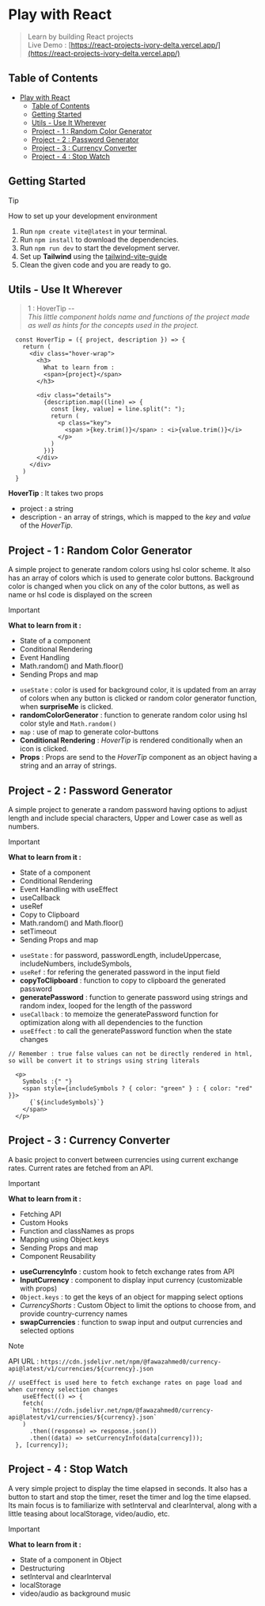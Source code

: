 # Play with React

> Learn by building React projects  
> Live Demo : [https://react-projects-ivory-delta.vercel.app/](https://react-projects-ivory-delta.vercel.app/)

## Table of Contents

- [Play with React](#play-with-react)
  - [Table of Contents](#table-of-contents)
  - [Getting Started](#getting-started)
  - [Utils - Use It Wherever](#utils---use-it-wherever)
  - [Project - 1 : Random Color Generator](#project---1--random-color-generator)
  - [Project - 2 : Password Generator](#project---2--password-generator)
  - [Project - 3 : Currency Converter](#project---3--currency-converter)
  - [Project - 4 : Stop Watch](#project---4--stop-watch)

## Getting Started

> [!TIP]
> How to set up your development environment

1. Run `npm create vite@latest` in your terminal.
2. Run `npm install` to download the dependencies.
3. Run `npm run dev` to start the development server.
4. Set up **Tailwind** using the [tailwind-vite-guide](https://tailwindcss.com/docs/guides/vite)
5. Clean the given code and you are ready to go.

## Utils - Use It Wherever

> 1 : HoverTip --  
> _This little component holds name and functions of the project made as well as hints for the concepts used in the project._

```JSX
  const HoverTip = ({ project, description }) => {
    return (
      <div class="hover-wrap">
        <h3>
          What to learn from :
          <span>{project}</span>
        </h3>

        <div class="details">
          {description.map((line) => {
            const [key, value] = line.split(": ");
            return (
              <p class="key">
                <span >{key.trim()}</span> : <i>{value.trim()}</i>
              </p>
            )
          })}
        </div>
      </div>
    )
  }
```

**HoverTip** : It takes two props

- project : a string
- description - an array of strings, which is mapped to the _key_ and _value_ of the _HoverTip_.

## Project - 1 : Random Color Generator

A simple project to generate random colors using hsl color scheme.
It also has an array of colors which is used to generate color buttons.
Background color is changed when you click on any of the color buttons, as well as name or hsl code is displayed on the screen

> [!IMPORTANT]  
> **What to learn from it :**
>
> - State of a component
> - Conditional Rendering
> - Event Handling
> - Math.random() and Math.floor()
> - Sending Props and map

- `useState` : color is used for background color, it is updated from an array of colors when any button is clicked or random color generator function, when **surpriseMe** is clicked.
- **randomColorGenerator** : function to generate random color using hsl color style and `Math.random()`
- `map` : use of map to generate color-buttons
- **Conditional Rendering** : _HoverTip_ is rendered conditionally when an icon is clicked.
- **Props** : Props are send to the _HoverTip_ component as an object having a string and an array of strings.

## Project - 2 : Password Generator

A simple project to generate a random password having options to adjust length and include special characters, Upper and Lower case as well as numbers.

> [!IMPORTANT]  
> **What to learn from it :**
>
> - State of a component
> - Conditional Rendering
> - Event Handling with useEffect
> - useCallback
> - useRef
> - Copy to Clipboard
> - Math.random() and Math.floor()
> - setTimeout
> - Sending Props and map

- `useState` : for password, passwordLength, includeUppercase, includeNumbers, includeSymbols,
- `useRef` : for refering the generated password in the input field
- **copyToClipboard** : function to copy to clipboard the generated password
- **generatePassword** : function to generate password using strings and random index, looped for the length of the password
- `useCallback` : to memoize the generatePassword function for optimization along with all dependencies to the function
- `useEffect` : to call the generatePassword function when the state changes

```JSX
// Remember : true false values can not be directly rendered in html, so will be convert it to strings using string literals

  <p>
    Symbols :{" "}
    <span style={includeSymbols ? { color: "green" } : { color: "red" }}>
      {`${includeSymbols}`}
    </span>
  </p>

```

## Project - 3 : Currency Converter

A basic project to convert between currencies using current exchange rates.
Current rates are fetched from an API.

> [!IMPORTANT]  
> **What to learn from it :**
>
> - Fetching API
> - Custom Hooks
> - Function and classNames as props
> - Mapping using Object.keys
> - Sending Props and map
> - Component Reusability

- **useCurrencyInfo** : custom hook to fetch exchange rates from API
- **InputCurrency** : component to display input currency (customizable with props)
- `Object.keys` : to get the keys of an object for mapping select options
- _CurrencyShorts_ : Custom Object to limit the options to choose from, and provide country-currency names
- **swapCurrencies** : function to swap input and output currencies and selected options

> [!NOTE]
> API URL : `https://cdn.jsdelivr.net/npm/@fawazahmed0/currency-api@latest/v1/currencies/${currency}.json`

```JSX
// useEffect is used here to fetch exchange rates on page load and when currency selection changes
    useEffect(() => {
    fetch(
      `https://cdn.jsdelivr.net/npm/@fawazahmed0/currency-api@latest/v1/currencies/${currency}.json`
    )
      .then((response) => response.json())
      .then((data) => setCurrencyInfo(data[currency]));
  }, [currency]);

```

## Project - 4 : Stop Watch
A very simple project to display the time elapsed in seconds. It also has a button to start and stop the timer, reset the timer and log the time elapsed.  
Its main focus is to familiarize with setInterval and clearInterval, along with a little teasing about localStorage, video/audio, etc.

> [!IMPORTANT]  
> **What to learn from it :**
>
> - State of a component in Object
> - Destructuring
> - setInterval and clearInterval
> - localStorage
> - video/audio as background music